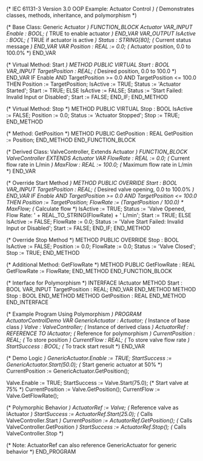 (* IEC 61131-3 Version 3.0 OOP Example: Actuator Control *)
(* Demonstrates classes, methods, inheritance, and polymorphism *)

(* Base Class: Generic Actuator *)
FUNCTION_BLOCK Actuator
VAR_INPUT
    Enable : BOOL;              (* TRUE to enable actuator *)
END_VAR
VAR_OUTPUT
    IsActive : BOOL;            (* TRUE if actuator is active *)
    Status : STRING[80];        (* Current status message *)
END_VAR
VAR
    Position : REAL := 0.0;     (* Actuator position, 0.0 to 100.0% *)
END_VAR

(* Virtual Method: Start *)
METHOD PUBLIC VIRTUAL Start : BOOL
VAR_INPUT
    TargetPosition : REAL;      (* Desired position, 0.0 to 100.0 *)
END_VAR
IF Enable AND TargetPosition >= 0.0 AND TargetPosition <= 100.0 THEN
    Position := TargetPosition;
    IsActive := TRUE;
    Status := 'Actuator Started';
    Start := TRUE;
ELSE
    IsActive := FALSE;
    Status := 'Start Failed: Invalid Input or Disabled';
    Start := FALSE;
END_IF;
END_METHOD

(* Virtual Method: Stop *)
METHOD PUBLIC VIRTUAL Stop : BOOL
IsActive := FALSE;
Position := 0.0;
Status := 'Actuator Stopped';
Stop := TRUE;
END_METHOD

(* Method: GetPosition *)
METHOD PUBLIC GetPosition : REAL
GetPosition := Position;
END_METHOD
END_FUNCTION_BLOCK

(* Derived Class: ValveController, Extends Actuator *)
FUNCTION_BLOCK ValveController EXTENDS Actuator
VAR
    FlowRate : REAL := 0.0;     (* Current flow rate in L/min *)
    MaxFlow : REAL := 100.0;    (* Maximum flow rate in L/min *)
END_VAR

(* Override Start Method *)
METHOD PUBLIC OVERRIDE Start : BOOL
VAR_INPUT
    TargetPosition : REAL;      (* Desired valve opening, 0.0 to 100.0% *)
END_VAR
IF Enable AND TargetPosition >= 0.0 AND TargetPosition <= 100.0 THEN
    Position := TargetPosition;
    FlowRate := (TargetPosition / 100.0) * MaxFlow; (* Calculate flow *)
    IsActive := TRUE;
    Status := 'Valve Opened, Flow Rate: ' + REAL_TO_STRING(FlowRate) + ' L/min';
    Start := TRUE;
ELSE
    IsActive := FALSE;
    FlowRate := 0.0;
    Status := 'Valve Start Failed: Invalid Input or Disabled';
    Start := FALSE;
END_IF;
END_METHOD

(* Override Stop Method *)
METHOD PUBLIC OVERRIDE Stop : BOOL
IsActive := FALSE;
Position := 0.0;
FlowRate := 0.0;
Status := 'Valve Closed';
Stop := TRUE;
END_METHOD

(* Additional Method: GetFlowRate *)
METHOD PUBLIC GetFlowRate : REAL
GetFlowRate := FlowRate;
END_METHOD
END_FUNCTION_BLOCK

(* Interface for Polymorphism *)
INTERFACE IActuator
METHOD Start : BOOL
VAR_INPUT
    TargetPosition : REAL;
END_VAR
END_METHOD
METHOD Stop : BOOL
END_METHOD
METHOD GetPosition : REAL
END_METHOD
END_INTERFACE

(* Example Program Using Polymorphism *)
PROGRAM ActuatorControlDemo
VAR
    GenericActuator : Actuator;                     (* Instance of base class *)
    Valve : ValveController;                        (* Instance of derived class *)
    ActuatorRef : REFERENCE TO IActuator;           (* Reference for polymorphism *)
    CurrentPosition : REAL;                         (* To store position *)
    CurrentFlow : REAL;                             (* To store valve flow rate *)
    StartSuccess : BOOL;                            (* To track start result *)
END_VAR

(* Demo Logic *)
GenericActuator.Enable := TRUE;
StartSuccess := GenericActuator.Start(50.0);     (* Start generic actuator at 50% *)
CurrentPosition := GenericActuator.GetPosition();

Valve.Enable := TRUE;
StartSuccess := Valve.Start(75.0);               (* Start valve at 75% *)
CurrentPosition := Valve.GetPosition();
CurrentFlow := Valve.GetFlowRate();

(* Polymorphic Behavior *)
ActuatorRef := Valve;                            (* Reference valve as IActuator *)
StartSuccess := ActuatorRef.Start(25.0);         (* Calls ValveController.Start *)
CurrentPosition := ActuatorRef.GetPosition();    (* Calls ValveController.GetPosition *)
StartSuccess := ActuatorRef.Stop();              (* Calls ValveController.Stop *)

(* Note: ActuatorRef can also reference GenericActuator for generic behavior *)
END_PROGRAM
